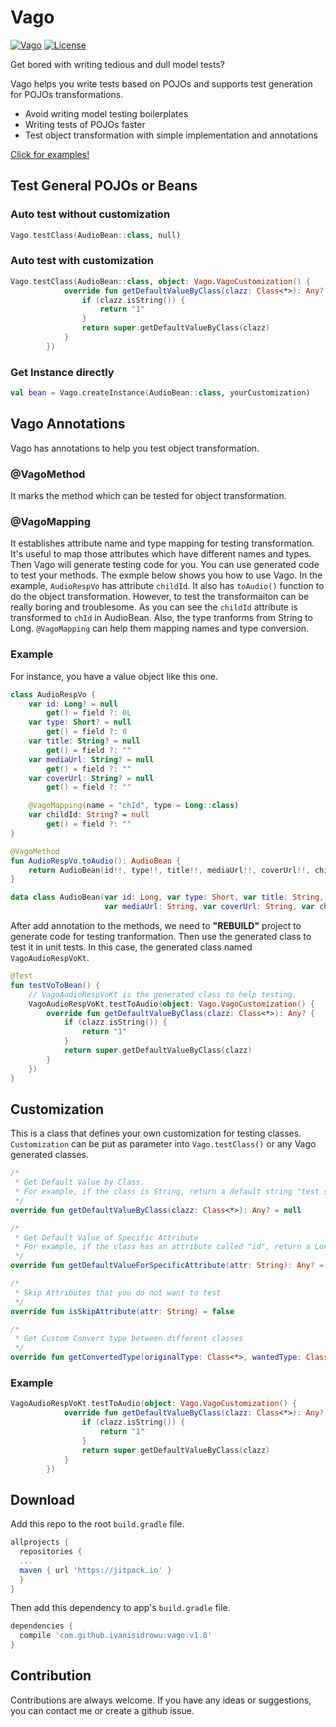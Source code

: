 # Vago

[![Vago](https://jitpack.io/v/ivanisidrowu/vago.svg)](https://jitpack.io/#ivanisidrowu/vago)
[![License](https://img.shields.io/badge/License-Apache%202.0-blue.svg)](https://opensource.org/licenses/Apache-2.0)

Get bored with writing tedious and dull model tests?

Vago helps you write tests based on POJOs and supports test generation for POJOs transformations.

* Avoid writing model testing boilerplates
* Writing tests of POJOs faster
* Test object transformation with simple implementation and annotations

[Click for examples!](https://github.com/ivanisidrowu/vago/tree/master/app/src/test/java/tw/invictus/vago)

## Test General POJOs or Beans

### Auto test without customization
```kotlin
Vago.testClass(AudioBean::class, null)
```
### Auto test with customization
```kotlin
Vago.testClass(AudioBean::class, object: Vago.VagoCustomization() {
            override fun getDefaultValueByClass(clazz: Class<*>): Any? {
                if (clazz.isString()) {
                    return "1"
                }
                return super.getDefaultValueByClass(clazz)
            }
        })
```
### Get Instance directly
```kotlin
val bean = Vago.createInstance(AudioBean::class, yourCustomization)
```
## Vago Annotations
Vago has annotations to help you test object transformation. 

### @VagoMethod
It marks the method which can be tested for object transformation.

### @VagoMapping
It establishes attribute name and type mapping for testing transformation. It's useful to map those attributes which have different names and types. Then Vago will generate testing code for you. You can use generated code to test your methods. The exmple below shows you how to use Vago. In the example, ```AudioRespVo``` has attribute ```childId```. It also has ```toAudio()``` function to do the object transformation. However, to test the transformaiton can be really boring and troublesome. As you can see the ```childId``` attribute is transformed to ```chId``` in AudioBean. Also, the type tranforms from String to Long. ```@VagoMapping``` can help them mapping names and type conversion.

### Example
For instance, you have a value object like this one.

```kotlin
class AudioRespVo {
    var id: Long? = null
        get() = field ?: 0L
    var type: Short? = null
        get() = field ?: 0
    var title: String? = null
        get() = field ?: ""
    var mediaUrl: String? = null
        get() = field ?: ""
    var coverUrl: String? = null
        get() = field ?: ""

    @VagoMapping(name = "chId", type = Long::class)
    var childId: String? = null
        get() = field ?: ""
}

@VagoMethod
fun AudioRespVo.toAudio(): AudioBean {
    return AudioBean(id!!, type!!, title!!, mediaUrl!!, coverUrl!!, childId!!.toLong())
}
```

```kotlin
data class AudioBean(var id: Long, var type: Short, var title: String,
                     var mediaUrl: String, var coverUrl: String, var chId: Long)
```

After add annotation to the methods, we need to **"REBUILD"** project to generate code for testing tranformation.
Then use the generated class to test it in unit tests. In this case, the generated class named ```VagoAudioRespVoKt```.

```kotlin
@Test
fun testVoToBean() {
    // VagoAudioRespVoKt is the generated class to help testing.
    VagoAudioRespVoKt.testToAudio(object: Vago.VagoCustomization() {
        override fun getDefaultValueByClass(clazz: Class<*>): Any? {
            if (clazz.isString()) {
                return "1"
            }
            return super.getDefaultValueByClass(clazz)
        }
    })
}
```

## Customization
This is a class that defines your own customization for testing classes. ```Customization``` can be put as parameter into ```Vago.testClass()``` or any Vago generated classes.

```kotlin
/*
 * Get Default Value by Class.
 * For example, if the class is String, return a default string "test string".
 */
override fun getDefaultValueByClass(clazz: Class<*>): Any? = null

/*
 * Get Default Value of Specific Attribute
 * For example, if the class has an attribute called "id", return a Long with 0L value.
 */
override fun getDefaultValueForSpecificAttribute(attr: String): Any? = null

/*
 * Skip Attributes that you do not want to test
 */
override fun isSkipAttribute(attr: String) = false

/*
 * Get Custom Convert type between different classes
 */
override fun getConvertedType(originalType: Class<*>, wantedType: Class<*>): Any? = null
```
### Example

```kotlin
VagoAudioRespVoKt.testToAudio(object: Vago.VagoCustomization() {
            override fun getDefaultValueByClass(clazz: Class<*>): Any? {
                if (clazz.isString()) {
                    return "1"
                }
                return super.getDefaultValueByClass(clazz)
            }
        })
```

## Download
Add this repo to the root ```build.gradle``` file.
```gradle
allprojects {
  repositories {
  ...
  maven { url 'https://jitpack.io' }
  }
}
```
Then add this dependency to app's ```build.gradle``` file.
```gradle
dependencies {
  compile 'com.github.ivanisidrowu:vago:v1.0'
}
```

## Contribution
Contributions are always welcome. If you have any ideas or suggestions, you can contact me or create a github issue.
